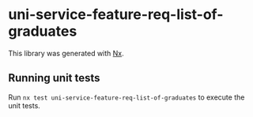 # uni-service-feature-req-list-of-graduates

This library was generated with [Nx](https://nx.dev).

## Running unit tests

Run `nx test uni-service-feature-req-list-of-graduates` to execute the unit tests.

